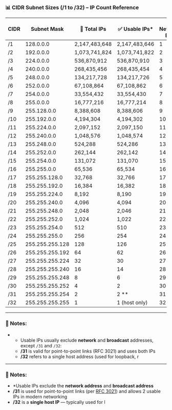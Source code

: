### 📊 CIDR Subnet Sizes (/1 to /32) – IP Count Reference


| CIDR | Subnet Mask         | 🧮 Total IPs | ✅ Usable IPs* | 🔢 Network Bits | 🔣 Host Bits |
|------|----------------------|--------------|----------------|------------------|--------------|
| /1   | 128.0.0.0            | 2,147,483,648 | 2,147,483,646  | 1                | 31           |
| /2   | 192.0.0.0            | 1,073,741,824 | 1,073,741,822  | 2                | 30           |
| /3   | 224.0.0.0            | 536,870,912   | 536,870,910    | 3                | 29           |
| /4   | 240.0.0.0            | 268,435,456   | 268,435,454    | 4                | 28           |
| /5   | 248.0.0.0            | 134,217,728   | 134,217,726    | 5                | 27           |
| /6   | 252.0.0.0            | 67,108,864    | 67,108,862     | 6                | 26           |
| /7   | 254.0.0.0            | 33,554,432    | 33,554,430     | 7                | 25           |
| /8   | 255.0.0.0            | 16,777,216    | 16,777,214     | 8                | 24           |
| /9   | 255.128.0.0          | 8,388,608     | 8,388,606      | 9                | 23           |
| /10  | 255.192.0.0          | 4,194,304     | 4,194,302      | 10               | 22           |
| /11  | 255.224.0.0          | 2,097,152     | 2,097,150      | 11               | 21           |
| /12  | 255.240.0.0          | 1,048,576     | 1,048,574      | 12               | 20           |
| /13  | 255.248.0.0          | 524,288       | 524,286        | 13               | 19           |
| /14  | 255.252.0.0          | 262,144       | 262,142        | 14               | 18           |
| /15  | 255.254.0.0          | 131,072       | 131,070        | 15               | 17           |
| /16  | 255.255.0.0          | 65,536        | 65,534         | 16               | 16           |
| /17  | 255.255.128.0        | 32,768        | 32,766         | 17               | 15           |
| /18  | 255.255.192.0        | 16,384        | 16,382         | 18               | 14           |
| /19  | 255.255.224.0        | 8,192         | 8,190          | 19               | 13           |
| /20  | 255.255.240.0        | 4,096         | 4,094          | 20               | 12           |
| /21  | 255.255.248.0        | 2,048         | 2,046          | 21               | 11           |
| /22  | 255.255.252.0        | 1,024         | 1,022          | 22               | 10           |
| /23  | 255.255.254.0        | 512           | 510            | 23               | 9            |
| /24  | 255.255.255.0        | 256           | 254            | 24               | 8            |
| /25  | 255.255.255.128      | 128           | 126            | 25               | 7            |
| /26  | 255.255.255.192      | 64            | 62             | 26               | 6            |
| /27  | 255.255.255.224      | 32            | 30             | 27               | 5            |
| /28  | 255.255.255.240      | 16            | 14             | 28               | 4            |
| /29  | 255.255.255.248      | 8             | 6              | 29               | 3            |
| /30  | 255.255.255.252      | 4             | 2              | 30               | 2            |
| /31  | 255.255.255.254      | 2             | 2 **           | 31               | 1            |
| /32  | 255.255.255.255      | 1             | 1 (host only)  | 32               | 0            |

---

### 📘 Notes:
- * Usable IPs usually exclude **network** and **broadcast** addresses, except `/31` and `/32`:
  - **/31** is valid for point-to-point links (RFC 3021) and uses both IPs
  - **/32** refers to a single host address (used for loopback, r

---

### 📌 Notes:
- *Usable IPs exclude the **network address** and **broadcast address**
- **/31** is used for point-to-point links (per [RFC 3021](https://tools.ietf.org/html/rfc3021)) and allows 2 usable IPs in modern networking
- **/32** is a **single host IP** — typically used for l
